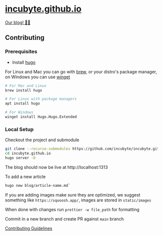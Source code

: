 # [incubyte.github.io](https://blog.incubyte.co)

[Our blog! ✍🏼](https://blog.incubyte.co/)

## Contributing

### Prerequisites

- Install [hugo](https://gohugo.io/getting-started/installing/)

For Linux and Mac you can go with [brew](https://brew.sh/), or your distro's package manager, on Windows you can use [winget](https://apps.microsoft.com/store/detail/app-installer/9NBLGGH4NNS1?hl=en-in&gl=in&rtc=1)

```bash
# For Mac and Linux
brew install hugo

# For Linux with package managers
apt install hugo

# For Windows
winget install Hugo.Hugo.Extended
```

### Local Setup

Checkout the project and submodule

```bash
git clone --recurse-submodules https://github.com/incubyte/incubyte.github.io.git
cd incubyte.github.io
hugo server -D
```

The blog should now be live at http://localhost:1313

To add a new article

```bash
hugo new blog/article-name.md`
```

If you are adding images make sure they are optimized, we suggest something like `https://squoosh.app/`, images are stored in `static/images`

When done with changes run `prettier -w file_path` for formatting

Commit in a new branch and create PR against `main` branch

[Contributing Guidelines](./CONTRIBUTING.md)
